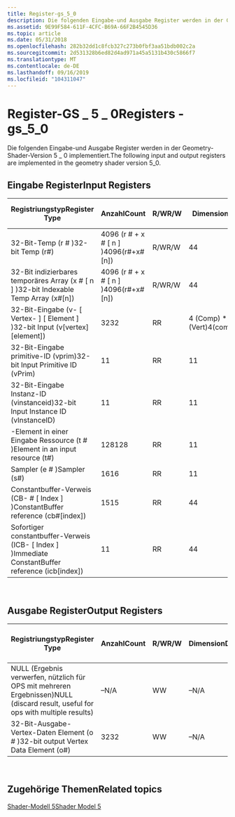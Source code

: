 ```yaml
---
title: Register-gs_5_0
description: Die folgenden Eingabe-und Ausgabe Register werden in der Geometry-Shader-Version 5 \_ 0 implementiert.
ms.assetid: 9E99F584-611F-4CFC-B69A-66F2B4545D36
ms.topic: article
ms.date: 05/31/2018
ms.openlocfilehash: 282b32dd1c8fcb327c273b0fbf3aa51bdb002c2a
ms.sourcegitcommit: 2d531328b6ed82d4ad971a45a5131b430c5866f7
ms.translationtype: MT
ms.contentlocale: de-DE
ms.lasthandoff: 09/16/2019
ms.locfileid: "104311047"
---
```

# <a name="registers---gs_5_0"></a><span data-ttu-id="62d54-103">Register-GS \_ 5 \_ 0</span><span class="sxs-lookup"><span data-stu-id="62d54-103">Registers - gs\_5\_0</span></span>

<span data-ttu-id="62d54-104">Die folgenden Eingabe-und Ausgabe Register werden in der Geometry-Shader-Version 5 \_ 0 implementiert.</span><span class="sxs-lookup"><span data-stu-id="62d54-104">The following input and output registers are implemented in the geometry shader version 5\_0.</span></span>

## <a name="input-registers"></a><span data-ttu-id="62d54-105">Eingabe Register</span><span class="sxs-lookup"><span data-stu-id="62d54-105">Input Registers</span></span>



| <span data-ttu-id="62d54-106">Registriungstyp</span><span class="sxs-lookup"><span data-stu-id="62d54-106">Register Type</span></span>                                     | <span data-ttu-id="62d54-107">Anzahl</span><span class="sxs-lookup"><span data-stu-id="62d54-107">Count</span></span>              | <span data-ttu-id="62d54-108">R/W</span><span class="sxs-lookup"><span data-stu-id="62d54-108">R/W</span></span> | <span data-ttu-id="62d54-109">Dimension</span><span class="sxs-lookup"><span data-stu-id="62d54-109">Dimension</span></span>         | <span data-ttu-id="62d54-110">Indizierbar durch r\#</span><span class="sxs-lookup"><span data-stu-id="62d54-110">Indexable by r\#</span></span> | <span data-ttu-id="62d54-111">der Arbeitszeittabelle</span><span class="sxs-lookup"><span data-stu-id="62d54-111">Defaults</span></span> | <span data-ttu-id="62d54-112">Erfordert DCL</span><span class="sxs-lookup"><span data-stu-id="62d54-112">Requires DCL</span></span> |
|---------------------------------------------------|--------------------|-----|-------------------|------------------|----------|--------------|
| <span data-ttu-id="62d54-113">32-Bit-Temp (r \# )</span><span class="sxs-lookup"><span data-stu-id="62d54-113">32-bit Temp (r\#)</span></span>                                 | <span data-ttu-id="62d54-114">4096 (r \# + x \# \[ n \] )</span><span class="sxs-lookup"><span data-stu-id="62d54-114">4096(r\#+x\#\[n\])</span></span> | <span data-ttu-id="62d54-115">R/W</span><span class="sxs-lookup"><span data-stu-id="62d54-115">R/W</span></span> | <span data-ttu-id="62d54-116">4</span><span class="sxs-lookup"><span data-stu-id="62d54-116">4</span></span>                 | <span data-ttu-id="62d54-117">Nein</span><span class="sxs-lookup"><span data-stu-id="62d54-117">No</span></span>               | <span data-ttu-id="62d54-118">Keine</span><span class="sxs-lookup"><span data-stu-id="62d54-118">None</span></span>     | <span data-ttu-id="62d54-119">Ja</span><span class="sxs-lookup"><span data-stu-id="62d54-119">Yes</span></span>          |
| <span data-ttu-id="62d54-120">32-Bit indizierbares temporäres Array (x \# \[ n \] )</span><span class="sxs-lookup"><span data-stu-id="62d54-120">32-bit Indexable Temp Array (x\#\[n\])</span></span>            | <span data-ttu-id="62d54-121">4096 (r \# + x \# \[ n \] )</span><span class="sxs-lookup"><span data-stu-id="62d54-121">4096(r\#+x\#\[n\])</span></span> | <span data-ttu-id="62d54-122">R/W</span><span class="sxs-lookup"><span data-stu-id="62d54-122">R/W</span></span> | <span data-ttu-id="62d54-123">4</span><span class="sxs-lookup"><span data-stu-id="62d54-123">4</span></span>                 | <span data-ttu-id="62d54-124">Ja</span><span class="sxs-lookup"><span data-stu-id="62d54-124">Yes</span></span>              | <span data-ttu-id="62d54-125">Keine</span><span class="sxs-lookup"><span data-stu-id="62d54-125">None</span></span>     | <span data-ttu-id="62d54-126">Ja</span><span class="sxs-lookup"><span data-stu-id="62d54-126">Yes</span></span>          |
| <span data-ttu-id="62d54-127">32-Bit-Eingabe (v- \[ Vertex- \] \[ Element \] )</span><span class="sxs-lookup"><span data-stu-id="62d54-127">32-bit Input (v\[vertex\]\[element\])</span></span>             | <span data-ttu-id="62d54-128">32</span><span class="sxs-lookup"><span data-stu-id="62d54-128">32</span></span>                 | <span data-ttu-id="62d54-129">R</span><span class="sxs-lookup"><span data-stu-id="62d54-129">R</span></span>   | <span data-ttu-id="62d54-130">4 (Comp) \* 32 (Vert)</span><span class="sxs-lookup"><span data-stu-id="62d54-130">4(comp)\*32(vert)</span></span> | <span data-ttu-id="62d54-131">Ja</span><span class="sxs-lookup"><span data-stu-id="62d54-131">Yes</span></span>              | <span data-ttu-id="62d54-132">Keine</span><span class="sxs-lookup"><span data-stu-id="62d54-132">None</span></span>     | <span data-ttu-id="62d54-133">Ja</span><span class="sxs-lookup"><span data-stu-id="62d54-133">Yes</span></span>          |
| <span data-ttu-id="62d54-134">32-Bit-Eingabe primitive-ID (vprim)</span><span class="sxs-lookup"><span data-stu-id="62d54-134">32-bit Input Primitive ID (vPrim)</span></span>                 | <span data-ttu-id="62d54-135">1</span><span class="sxs-lookup"><span data-stu-id="62d54-135">1</span></span>                  | <span data-ttu-id="62d54-136">R</span><span class="sxs-lookup"><span data-stu-id="62d54-136">R</span></span>   | <span data-ttu-id="62d54-137">1</span><span class="sxs-lookup"><span data-stu-id="62d54-137">1</span></span>                 | <span data-ttu-id="62d54-138">Nein</span><span class="sxs-lookup"><span data-stu-id="62d54-138">No</span></span>               | <span data-ttu-id="62d54-139">Keine</span><span class="sxs-lookup"><span data-stu-id="62d54-139">None</span></span>     | <span data-ttu-id="62d54-140">Ja</span><span class="sxs-lookup"><span data-stu-id="62d54-140">Yes</span></span>          |
| <span data-ttu-id="62d54-141">32-Bit-Eingabe Instanz-ID (vinstanceid)</span><span class="sxs-lookup"><span data-stu-id="62d54-141">32-bit Input Instance ID (vInstanceID)</span></span>            | <span data-ttu-id="62d54-142">1</span><span class="sxs-lookup"><span data-stu-id="62d54-142">1</span></span>                  | <span data-ttu-id="62d54-143">R</span><span class="sxs-lookup"><span data-stu-id="62d54-143">R</span></span>   | <span data-ttu-id="62d54-144">1</span><span class="sxs-lookup"><span data-stu-id="62d54-144">1</span></span>                 | <span data-ttu-id="62d54-145">Nein</span><span class="sxs-lookup"><span data-stu-id="62d54-145">No</span></span>               | <span data-ttu-id="62d54-146">Keine</span><span class="sxs-lookup"><span data-stu-id="62d54-146">None</span></span>     | <span data-ttu-id="62d54-147">Ja</span><span class="sxs-lookup"><span data-stu-id="62d54-147">Yes</span></span>          |
| <span data-ttu-id="62d54-148">-Element in einer Eingabe Ressource (t \# )</span><span class="sxs-lookup"><span data-stu-id="62d54-148">Element in an input resource (t\#)</span></span>                | <span data-ttu-id="62d54-149">128</span><span class="sxs-lookup"><span data-stu-id="62d54-149">128</span></span>                | <span data-ttu-id="62d54-150">R</span><span class="sxs-lookup"><span data-stu-id="62d54-150">R</span></span>   | <span data-ttu-id="62d54-151">1</span><span class="sxs-lookup"><span data-stu-id="62d54-151">1</span></span>                 | <span data-ttu-id="62d54-152">Nein</span><span class="sxs-lookup"><span data-stu-id="62d54-152">No</span></span>               | <span data-ttu-id="62d54-153">Keine</span><span class="sxs-lookup"><span data-stu-id="62d54-153">None</span></span>     | <span data-ttu-id="62d54-154">Ja</span><span class="sxs-lookup"><span data-stu-id="62d54-154">Yes</span></span>          |
| <span data-ttu-id="62d54-155">Sampler (e \# )</span><span class="sxs-lookup"><span data-stu-id="62d54-155">Sampler (s\#)</span></span>                                     | <span data-ttu-id="62d54-156">16</span><span class="sxs-lookup"><span data-stu-id="62d54-156">16</span></span>                 | <span data-ttu-id="62d54-157">R</span><span class="sxs-lookup"><span data-stu-id="62d54-157">R</span></span>   | <span data-ttu-id="62d54-158">1</span><span class="sxs-lookup"><span data-stu-id="62d54-158">1</span></span>                 | <span data-ttu-id="62d54-159">Nein</span><span class="sxs-lookup"><span data-stu-id="62d54-159">No</span></span>               | <span data-ttu-id="62d54-160">Keine</span><span class="sxs-lookup"><span data-stu-id="62d54-160">None</span></span>     | <span data-ttu-id="62d54-161">Ja</span><span class="sxs-lookup"><span data-stu-id="62d54-161">Yes</span></span>          |
| <span data-ttu-id="62d54-162">Constantbuffer-Verweis (CB- \# \[ Index \] )</span><span class="sxs-lookup"><span data-stu-id="62d54-162">ConstantBuffer reference (cb\#\[index\])</span></span>          | <span data-ttu-id="62d54-163">15</span><span class="sxs-lookup"><span data-stu-id="62d54-163">15</span></span>                 | <span data-ttu-id="62d54-164">R</span><span class="sxs-lookup"><span data-stu-id="62d54-164">R</span></span>   | <span data-ttu-id="62d54-165">4</span><span class="sxs-lookup"><span data-stu-id="62d54-165">4</span></span>                 | <span data-ttu-id="62d54-166">Ja (Inhalt)</span><span class="sxs-lookup"><span data-stu-id="62d54-166">Yes(contents)</span></span>    | <span data-ttu-id="62d54-167">Keine</span><span class="sxs-lookup"><span data-stu-id="62d54-167">None</span></span>     | <span data-ttu-id="62d54-168">Ja</span><span class="sxs-lookup"><span data-stu-id="62d54-168">Yes</span></span>          |
| <span data-ttu-id="62d54-169">Sofortiger constantbuffer-Verweis (ICB- \[ Index \] )</span><span class="sxs-lookup"><span data-stu-id="62d54-169">Immediate ConstantBuffer reference (icb\[index\])</span></span> | <span data-ttu-id="62d54-170">1</span><span class="sxs-lookup"><span data-stu-id="62d54-170">1</span></span>                  | <span data-ttu-id="62d54-171">R</span><span class="sxs-lookup"><span data-stu-id="62d54-171">R</span></span>   | <span data-ttu-id="62d54-172">4</span><span class="sxs-lookup"><span data-stu-id="62d54-172">4</span></span>                 | <span data-ttu-id="62d54-173">Ja (Inhalt)</span><span class="sxs-lookup"><span data-stu-id="62d54-173">Yes(contents)</span></span>    | <span data-ttu-id="62d54-174">Keine</span><span class="sxs-lookup"><span data-stu-id="62d54-174">None</span></span>     | <span data-ttu-id="62d54-175">Ja</span><span class="sxs-lookup"><span data-stu-id="62d54-175">Yes</span></span>          |



 

## <a name="output-registers"></a><span data-ttu-id="62d54-176">Ausgabe Register</span><span class="sxs-lookup"><span data-stu-id="62d54-176">Output Registers</span></span>



| <span data-ttu-id="62d54-177">Registriungstyp</span><span class="sxs-lookup"><span data-stu-id="62d54-177">Register Type</span></span>                                               | <span data-ttu-id="62d54-178">Anzahl</span><span class="sxs-lookup"><span data-stu-id="62d54-178">Count</span></span> | <span data-ttu-id="62d54-179">R/W</span><span class="sxs-lookup"><span data-stu-id="62d54-179">R/W</span></span> | <span data-ttu-id="62d54-180">Dimension</span><span class="sxs-lookup"><span data-stu-id="62d54-180">Dimension</span></span> | <span data-ttu-id="62d54-181">Indizierbar durch r\#</span><span class="sxs-lookup"><span data-stu-id="62d54-181">Indexable by r\#</span></span> | <span data-ttu-id="62d54-182">der Arbeitszeittabelle</span><span class="sxs-lookup"><span data-stu-id="62d54-182">Defaults</span></span> | <span data-ttu-id="62d54-183">Erfordert DCL</span><span class="sxs-lookup"><span data-stu-id="62d54-183">Requires DCL</span></span> |
|-------------------------------------------------------------|-------|-----|-----------|------------------|----------|--------------|
| <span data-ttu-id="62d54-184">NULL (Ergebnis verwerfen, nützlich für OPS mit mehreren Ergebnissen)</span><span class="sxs-lookup"><span data-stu-id="62d54-184">NULL (discard result, useful for ops with multiple results)</span></span> | <span data-ttu-id="62d54-185">–</span><span class="sxs-lookup"><span data-stu-id="62d54-185">N/A</span></span>   | <span data-ttu-id="62d54-186">W</span><span class="sxs-lookup"><span data-stu-id="62d54-186">W</span></span>   | <span data-ttu-id="62d54-187">–</span><span class="sxs-lookup"><span data-stu-id="62d54-187">N/A</span></span>       | <span data-ttu-id="62d54-188">–</span><span class="sxs-lookup"><span data-stu-id="62d54-188">N/A</span></span>              | <span data-ttu-id="62d54-189">–</span><span class="sxs-lookup"><span data-stu-id="62d54-189">N/A</span></span>      | <span data-ttu-id="62d54-190">Nein</span><span class="sxs-lookup"><span data-stu-id="62d54-190">No</span></span>           |
| <span data-ttu-id="62d54-191">32-Bit-Ausgabe-Vertex-Daten Element (o \# )</span><span class="sxs-lookup"><span data-stu-id="62d54-191">32-bit output Vertex Data Element (o\#)</span></span>                     | <span data-ttu-id="62d54-192">32</span><span class="sxs-lookup"><span data-stu-id="62d54-192">32</span></span>    | <span data-ttu-id="62d54-193">W</span><span class="sxs-lookup"><span data-stu-id="62d54-193">W</span></span>   | <span data-ttu-id="62d54-194">–</span><span class="sxs-lookup"><span data-stu-id="62d54-194">N/A</span></span>       | <span data-ttu-id="62d54-195">N/V</span><span class="sxs-lookup"><span data-stu-id="62d54-195">N/A</span></span>              | <span data-ttu-id="62d54-196">4</span><span class="sxs-lookup"><span data-stu-id="62d54-196">4</span></span>        | <span data-ttu-id="62d54-197">Ja</span><span class="sxs-lookup"><span data-stu-id="62d54-197">Yes</span></span>          |



 

## <a name="related-topics"></a><span data-ttu-id="62d54-198">Zugehörige Themen</span><span class="sxs-lookup"><span data-stu-id="62d54-198">Related topics</span></span>

<dl> <dt>

[<span data-ttu-id="62d54-199">Shader-Modell 5</span><span class="sxs-lookup"><span data-stu-id="62d54-199">Shader Model 5</span></span>](d3d11-graphics-reference-sm5.md)
</dt> </dl>

 

 




